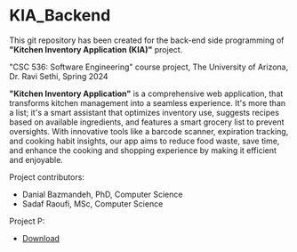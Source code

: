 # KIA_Backend
This git repository has been created for the back-end side programming of **"Kitchen Inventory Application (KIA)"** project.

"CSC 536: Software Engineering" course project, The University of Arizona, Dr. Ravi Sethi, Spring 2024

**"Kitchen Inventory Application"** is a comprehensive web application, that transforms kitchen management into a seamless experience. It's more than a list; it's a smart assistant that optimizes inventory use, suggests recipes based on available ingredients, and features a smart grocery list to prevent oversights. With innovative tools like a barcode scanner, expiration tracking, and cooking habit insights, our app aims to reduce food waste, save time, and enhance the cooking and shopping experience by making it efficient and enjoyable.

Project contributors: 

* Danial Bazmandeh, PhD, Computer Science
* Sadaf Raoufi, MSc, Computer Science

Project P:

* [Download](https://github.com/Agile-Cheetahs/KIA_Backend/blob/main/Team%201%20Project%20Proposal.pdf)
